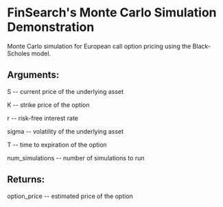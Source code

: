 # FinSearch's Monte Carlo Simulation Demonstration
Monte Carlo simulation for European call option pricing using the Black-Scholes model.

## Arguments:
S -- current price of the underlying asset

K -- strike price of the option

r -- risk-free interest rate

sigma -- volatility of the underlying asset

T -- time to expiration of the option

num_simulations -- number of simulations to run

## Returns:
option_price -- estimated price of the option
